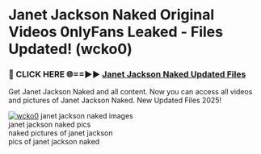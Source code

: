 # Janet Jackson Naked Original Videos 0nlyFans Leaked - Files Updated! (wcko0)

<h3>🔴 CLICK HERE 🌐==►► <a href="https://tinyurl.com/up5wt9bj" rel="nofollow">Janet Jackson Naked Updated Files</a></h3>

Get Janet Jackson Naked and all content. Now you can access all videos and pictures of Janet Jackson Naked. New Updated Files 2025!

[![wcko0](https://i.imgur.com/ABiUzMV.gif)](https://tinyurl.com/up5wt9bj)
janet jackson naked images<br>
janet jackson naked pics<br>
naked pictures of janet jackson<br>
pics of janet jackson naked